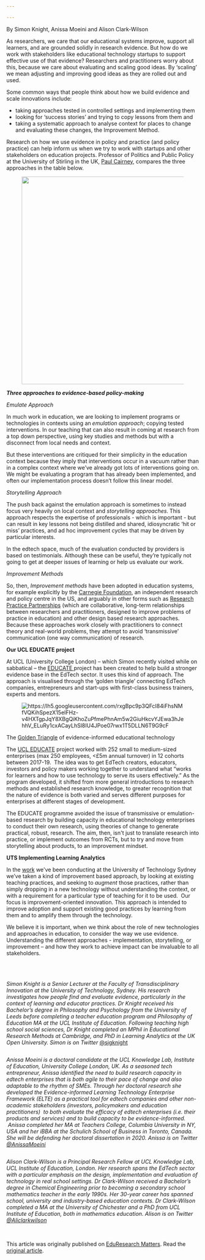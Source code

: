 ```yaml
---

---
```


<div class="author">By Simon Knight, Anissa Moeini and Alison Clark-Wilson</div>

<p><!-- wp:paragraph -->
<p>As researchers, we care that our educational systems improve, support all learners, and are grounded solidly in research evidence. But how do we work with stakeholders like educational technology startups to support effective use of that evidence?
Researchers and practitioners worry about this, because we care about evaluating and scaling good ideas. By ‘scaling’ we mean adjusting and improving good ideas as they are rolled out and used.</p>
<!-- /wp:paragraph --></p>

<p><!-- wp:paragraph -->
<p>Some common ways that people think about how we build evidence and scale innovations include: </p>
<!-- /wp:paragraph --></p>

<p><!-- wp:list -->
<ul><li>taking approaches tested in controlled settings and implementing them</li><li>looking for ‘success stories’ and trying to copy lessons from them and </li><li>taking a systematic approach to analyse context for places to change and evaluating these changes, the Improvement Method.</li></ul>
<!-- /wp:list --></p>

<p><!-- wp:paragraph -->
<p>Research on how we use evidence in policy and practice (and policy practice) can help inform us when we try to work with startups and other stakeholders on education projects. Professor of Politics and Public Policy at the University of Stirling in the UK, <a href="https://paulcairney.files.wordpress.com/2016/03/cairney-2017-evidence-and-policy.pdf">Paul Cairney</a>, compares the three approaches in the table below.</p>
<!-- /wp:paragraph --></p>

<p><!-- wp:image {"id":5265,"width":590,"height":542,"sizeSlug":"large"} -->
<figure class="wp-block-image size-large is-resized"><img src="https://www.aare.edu.au/blog/wp-content/uploads/2020/03/Screen-Shot-2020-03-12-at-10.30.30-am-1.png" alt="" class="wp-image-5265" width="590" height="542"/></figure>
<!-- /wp:image --></p>

<p><!-- wp:paragraph -->
<p><strong><em>Three approaches to evidence-based policy-making</em></strong></p>
<!-- /wp:paragraph --></p>

<p><!-- wp:paragraph -->
<p><em>Emulate Approach</em></p>
<!-- /wp:paragraph --></p>

<p><!-- wp:paragraph -->
<p>In much work in education, we are looking to implement programs or technologies in contexts using an<strong> </strong><em>emulation approach</em>; copying tested interventions. In our teaching that can also result in coming at research from a top down perspective, using key studies and methods but with a disconnect from local needs and context. </p>
<!-- /wp:paragraph --></p>

<p><!-- wp:paragraph -->
<p>But these interventions are critiqued for their
simplicity in the education context because they imply that interventions occur
in a vacuum rather than in a complex context where we’ve already got lots of
interventions going on. We might be evaluating a program that has already been
implemented, and often our implementation process doesn’t follow this linear
model. &nbsp;</p>
<!-- /wp:paragraph --></p>

<p><!-- wp:paragraph -->
<p><em>Storytelling Approach</em></p>
<!-- /wp:paragraph --></p>

<p><!-- wp:paragraph -->
<p>The push back against the emulation approach is sometimes to instead focus very heavily on local context and <em>storytelling approaches.</em><strong> </strong>This approach respects the expertise of professionals - which is important - but can result in key lessons not being distilled and shared, idiosyncratic ‘hit or miss’ practices, and ad hoc improvement cycles that may be driven by particular interests. </p>
<!-- /wp:paragraph --></p>

<p><!-- wp:paragraph -->
<p>In the edtech space, much of the evaluation
conducted by providers is based on testimonials. Although these can be useful,
they’re typically not going to get at deeper issues of learning or help us
evaluate our work.&nbsp;</p>
<!-- /wp:paragraph --></p>

<p><!-- wp:paragraph -->
<p><em>Improvement Methods</em></p>
<!-- /wp:paragraph --></p>

<p><!-- wp:paragraph -->
<p>So, then, <em>Improvement methods </em>have been adopted in education systems, for example explicitly by the <a href="https://www.carnegiefoundation.org/our-ideas/six-core-principles-improvement/">Carnegie Foundation</a>, an independent research and policy centre in the US, and arguably in other forms such as <a href="https://www.tandfonline.com/doi/abs/10.1080/07391102.2017.1314108?journalCode=rere20">Research Practice Partnerships</a> (which are collaborative, long-term relationships between researchers and practitioners, designed to improve problems of practice in education) and other design based research approaches. Because these approaches work closely with practitioners to connect theory and real-world problems, they attempt to avoid ‘transmissive’ communication (one way communication) of research. </p>
<!-- /wp:paragraph --></p>

<p><!-- wp:paragraph -->
<p><strong>Our UCL EDUCATE project</strong></p>
<!-- /wp:paragraph --></p>

<p><!-- wp:paragraph -->
<p>At UCL (University College London) – which Simon recently visited while on sabbatical – the <a href="https://www.educateventures.com/">EDUCATE </a>project has been created to help build a stronger evidence base in the EdTech sector. It uses this kind of approach. The approach is visualised through the ‘golden triangle’ connecting EdTech companies, entrepreneurs and start-ups with first-class business trainers, experts and mentors.</p>
<!-- /wp:paragraph --></p>

<p><!-- wp:image {"id":5267,"sizeSlug":"large"} -->
<figure class="wp-block-image size-large"><img src="https://www.aare.edu.au/blog/wp-content/uploads/2020/03/Picture-1.png" alt="https://lh5.googleusercontent.com/rxgBpc9p3QFcI84iFhsNMfVQKihSpezX15eIFHz-v4HXTgpJqY8XBgQiKhoZuPfmePhnAm5w2GiuHkcvYJEwa3hJehhV_ELuRy1cxACayLhSl8IU4JPoe07rwx1T5DLLN6T9G9cF" class="wp-image-5267"/></figure>
<!-- /wp:image --></p>

<p><!-- wp:paragraph -->
<p>The <a href="https://onlinelibrary.wiley.com/doi/abs/10.1111/bjet.12727">Golden Triangle</a> of evidence-informed educational technology </p>
<!-- /wp:paragraph --></p>

<p><!-- wp:paragraph -->
<p>The <a href="https://educate.london/">UCL EDUCATE</a>
project worked with 252 small to medium-sized enterprises (max 250 employees,
&lt;£5m annual turnover) in 12 cohorts between 2017-19. &nbsp;The idea was to get EdTech
creators, educators, investors and policy makers working together to understand
what “works for learners and how to use technology to serve its users
effectively.”&nbsp;As the program developed, it shifted
from more general introductions to research methods and established research
knowledge, to greater recognition that the nature of evidence is both varied
and serves different purposes for enterprises at different stages of
development. </p>
<!-- /wp:paragraph --></p>

<p><!-- wp:paragraph -->
<p>The EDUCATE programme avoided the issue of transmissive or emulation-based research by building capacity in educational technology enterprises to conduct their own research, using theories of change to generate practical, robust, research. The aim, then, isn't just to translate research into practice, or implement outcomes from RCTs, but to try and move from storytelling about products, to an improvement mindset.&nbsp;</p>
<!-- /wp:paragraph --></p>

<p><!-- wp:paragraph -->
<p><strong>UTS Implementing Learning Analytics</strong></p>
<!-- /wp:paragraph --></p>

<p><!-- wp:paragraph -->
<p>In the <a href="http://sjgknight.com/finding-knowledge/2019/10/nyu-talk/">work</a> we've been conducting at the University of Technology Sydney we’ve taken a kind of improvement based approach, by looking at existing teaching practices, and seeking to <em>augment</em> those practices, rather than simply dropping in a new technology without understanding the context, or with a requirement for a particular type of teaching for it to be used. &nbsp;Our focus is improvement-oriented innovation. This approach is intended to improve adoption and support existing good practices by learning from them and to amplify them through the technology.&nbsp;</p>
<!-- /wp:paragraph --></p>

<p><!-- wp:paragraph -->
<p>We believe it is important, when we think about the role of new technologies and approaches in education, to consider the way we use evidence. Understanding the different approaches - implementation, storytelling, or improvement – and how they work to achieve impact can be invaluable to all stakeholders. </p>
<!-- /wp:paragraph --></p>

<p><!-- wp:spacer {"height":21} -->
<div style="height:21px" aria-hidden="true" class="wp-block-spacer"></div>
<!-- /wp:spacer --></p>

<p><!-- wp:image {"align":"left","id":5269,"sizeSlug":"large"} -->
<div class="wp-block-image"><figure class="alignleft size-large"><img src="https://www.aare.edu.au/blog/wp-content/uploads/2020/03/Simon-Knight2.jpg" alt="" class="wp-image-5269"/></figure></div>
<!-- /wp:image --></p>

<p><!-- wp:paragraph -->
<p><em>Simon
Knight is a Senior Lecturer at the Faculty of Transdisciplinary
Innovation at the University of Technology, Sydney</em><em>. His research investigates how
people find and evaluate evidence, particularly in the context of learning and
educator practices. Dr Knight received his Bachelor’s degree in Philosophy and
Psychology from the University of Leeds before completing a teacher education
program and Philosophy of Education MA at the UCL Institute of Education.
Following teaching high school social sciences, Dr Knight completed an MPhil in
Educational Research Methods at Cambridge, and PhD in Learning Analytics at the
UK Open University. Simon is on Twitter </em><a href="https://twitter.com/sjgknight">@sjgknight</a></p>
<!-- /wp:paragraph --></p>

<p><!-- wp:image {"align":"right","id":5270,"sizeSlug":"large"} -->
<div class="wp-block-image"><figure class="alignright size-large"><img src="https://www.aare.edu.au/blog/wp-content/uploads/2020/03/ANISSA.jpg" alt="" class="wp-image-5270"/></figure></div>
<!-- /wp:image --></p>

<p><!-- wp:paragraph -->
<p><em>Anissa Moeini is a doctoral candidate at the UCL Knowledge Lab, Institute of Education, University College London, UK. As a seasoned tech entrepreneur, Anissa identified the need to build research capacity in edtech enterprises that is both agile to their pace of change and also adaptable to the rhythm of SMEs. Through her doctoral research she developed the Evidence-informed Learning Technology Enterprise Framework (ELTE) as a practical tool for edtech companies and other non-academic stakeholders (investors, policymakers and education practitioners)&nbsp; to both evaluate the efficacy of edtech enterprises (i.e. their products and services) and to build capacity to be evidence-informed. &nbsp;Anissa completed her MA at Teachers College, Columbia University in NY, USA and her iBBA at the Schulich School of Business in Toronto, Canada. She will be defending her doctoral dissertation in 2020. Anissa is on Twitter  <a href="https://twitter.com/AnissaMoeini">@AnissaMoeini</a></em></p>
<!-- /wp:paragraph --></p>

<p><!-- wp:image {"align":"left","id":5271,"sizeSlug":"large"} -->
<div class="wp-block-image"><figure class="alignleft size-large"><img src="https://www.aare.edu.au/blog/wp-content/uploads/2020/03/alison-clarke-wilson.jpg" alt="" class="wp-image-5271"/></figure></div>
<!-- /wp:image --></p>

<p><!-- wp:paragraph -->
<p><em>Alison Clark-Wilson is a Principal Research Fellow at UCL Knowledge Lab, UCL Institute of Education, London. Her research spans the EdTech sector with a particular emphasis on the design, implementation and evaluation of technology in real school settings. Dr Clark-Wilson received a Bachelor’s degree in Chemical Engineering prior to becoming a secondary school mathematics teacher in the early 1990s. Her 30-year career has spanned school, university and industry-based education contexts. Dr Clark-Wilson completed a MA at the University of Chichester and a PhD from UCL Institute of Education, both in mathematics education. Alison is on Twitter <a href="https://twitter.com/AnissaMoeini">@Aliclarkwilson</a></em></p>
<!-- /wp:paragraph --></p>

<p><!-- wp:paragraph -->
<p>&nbsp;</p>
<!-- /wp:paragraph --></p>

<p>This article was originally published on <a href="https://aare.edu.au/blog">EduResearch Matters</a>. Read the <a href="https://aare.edu.au/blog/?p=5259">original article</a>.<img src="https://aare.edu.au/blog/count.php?id=5259" alt="AARE" width="1" height="1" /></p>
